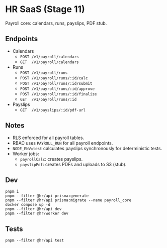 # HR SaaS (Stage 11)
Payroll core: calendars, runs, payslips, PDF stub.

## Endpoints
- Calendars
  - `POST /v1/payroll/calendars`
  - `GET  /v1/payroll/calendars`
- Runs
  - `POST /v1/payroll/runs`
  - `POST /v1/payroll/runs/:id/calc`
  - `POST /v1/payroll/runs/:id/submit`
  - `POST /v1/payroll/runs/:id/approve`
  - `POST /v1/payroll/runs/:id/finalize`
  - `GET  /v1/payroll/runs/:id`
- Payslips
  - `GET  /v1/payslips/:id/pdf-url`

## Notes
- RLS enforced for all payroll tables.
- RBAC uses `PAYROLL_RUN` for all payroll endpoints.
- `NODE_ENV=test` calculates payslips synchronously for deterministic tests.
- Worker jobs:
  - `payrollCalc`: creates payslips.
  - `payslipPdf`: creates PDFs and uploads to S3 (stub).

## Dev
```
pnpm i
pnpm --filter @hr/api prisma:generate
pnpm --filter @hr/api prisma:migrate --name payroll_core
docker compose up -d
pnpm --filter @hr/api dev
pnpm --filter @hr/worker dev
```

## Tests
```
pnpm --filter @hr/api test
```
